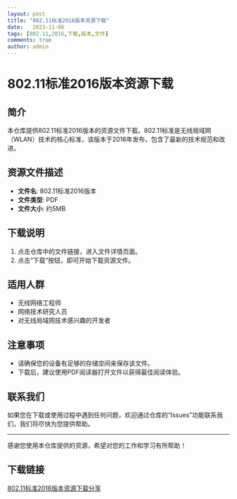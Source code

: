 ```yaml
---
layout: post
title: "802.11标准2016版本资源下载"
date:   2023-11-06
tags: [802.11,2016,下载,版本,文件]
comments: true
author: admin
---
```

# 802.11标准2016版本资源下载

## 简介
本仓库提供802.11标准2016版本的资源文件下载。802.11标准是无线局域网（WLAN）技术的核心标准，该版本于2016年发布，包含了最新的技术规范和改进。

## 资源文件描述
- **文件名**: 802.11标准2016版本
- **文件类型**: PDF
- **文件大小**: 约5MB

## 下载说明
1. 点击仓库中的文件链接，进入文件详情页面。
2. 点击“下载”按钮，即可开始下载资源文件。

## 适用人群
- 无线网络工程师
- 网络技术研究人员
- 对无线局域网技术感兴趣的开发者

## 注意事项
- 请确保您的设备有足够的存储空间来保存该文件。
- 下载后，建议使用PDF阅读器打开文件以获得最佳阅读体验。

## 联系我们
如果您在下载或使用过程中遇到任何问题，欢迎通过仓库的“Issues”功能联系我们，我们将尽快为您提供帮助。

---
感谢您使用本仓库提供的资源，希望对您的工作和学习有所帮助！

## 下载链接

[802.11标准2016版本资源下载分享](https://pan.quark.cn/s/6a45a48551ae)
